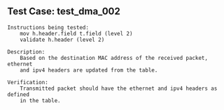 
Test Case: test_dma_002
-----------------------

    Instructions being tested:
        mov h.header.field t.field (level 2)
        validate h.header (level 2)

    Description:
        Based on the destination MAC address of the received packet, ethernet
        and ipv4 headers are updated from the table.

    Verification:
        Transmitted packet should have the ethernet and ipv4 headers as defined
        in the table.
